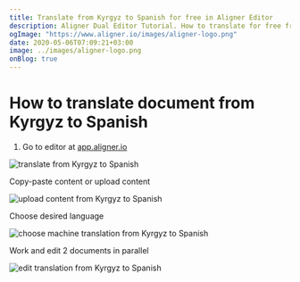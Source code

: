 ```yaml
---
title: Translate from Kyrgyz to Spanish for free in Aligner Editor
description: Aligner Dual Editor Tutorial. How to translate for free from Kyrgyz to Spanish. Aligner is multilingual document management platform. 
ogImage: "https://www.aligner.io/images/aligner-logo.png"
date: 2020-05-06T07:09:21+03:00
image: ../images/aligner-logo.png
onBlog: true
---
```


# How to translate document from Kyrgyz to Spanish

1. Go to editor at [app.aligner.io](https://app.aligner.io "Aligner App web page")

![translate from Kyrgyz to Spanish](../aligner-blank-editor.png "translate from Kyrgyz to Spanish")

Copy-paste content or upload content

![upload content from Kyrgyz to Spanish](../aligner-uploaded-document.png "upload content from Kyrgyz to Spanish")

Choose desired language

![choose machine translation from Kyrgyz to Spanish](../aligner-language-dropdown.png "choose machine translation from Kyrgyz to Spanish")

Work and edit 2 documents in parallel

![edit translation from Kyrgyz to Spanish](../aligner-double-sitded-editor.png "edit translation from Kyrgyz to Spanish")

